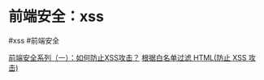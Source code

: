 # 前端安全：xss

#xss #前端安全

[前端安全系列（一）：如何防止XSS攻击？](https://tech.meituan.com/2018/09/27/fe-security.html)
[根据白名单过滤 HTML(防止 XSS 攻击)](https://github.com/leizongmin/js-xss/blob/master/README.zh.md)